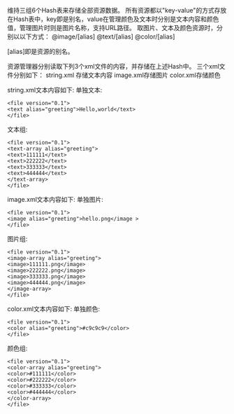 维持三组6个Hash表来存储全部资源数据。
所有资源都以"key-value"的方式存放在Hash表中，key即是别名，value在管理颜色及文本时分别是文本内容和颜色值，管理图片时则是图片名称，支持URL路径。
取图片、文本及颜色资源时，分别以以下方式：
@image/[alias]
@text/[alias]
@color/[alias]

[alias]即是资源的别名。

资源管理器分别读取下列3个xml文件的内容，并存储在上述Hash中。
三个xml文件分别如下：
string.xml 存储文本内容
image.xml存储图片
color.xml存储颜色

string.xml文本内容如下:
单独文本:<br>
```
<file version="0.1">
<text alias="greeting">Hello,world</text>
</file>
```
文本组:<br>
```
<file version="0.1">
<text-array alias="greeting">
<text>111111</text>
<text>222222</text>
<text>333333</text>
<text>444444</text>
</text-array>
</file>
```

image.xml文本内容如下:
单独图片:<br>
```
<file version="0.1">
<image alias="greeting">hello.png</image >
</file>
```
图片组:<br>
```
<file version="0.1">
<image-array alias="greeting">
<image>111111.png</image>
<image>222222.png</image>
<image>333333.png</image>
<image>444444.png</image>
</image-array>
</file>
```

color.xml文本内容如下:
单独颜色:<br>
```
<file version="0.1">
<color alias="greeting">#c9c9c9</color>
</file>
```
颜色组:<br>
```
<file version="0.1">
<color-array alias="greeting">
<color>#111111</color>
<color>#222222</color>
<color>#333333</color>
<color>#444444</color>
</color-array>
</file>
```